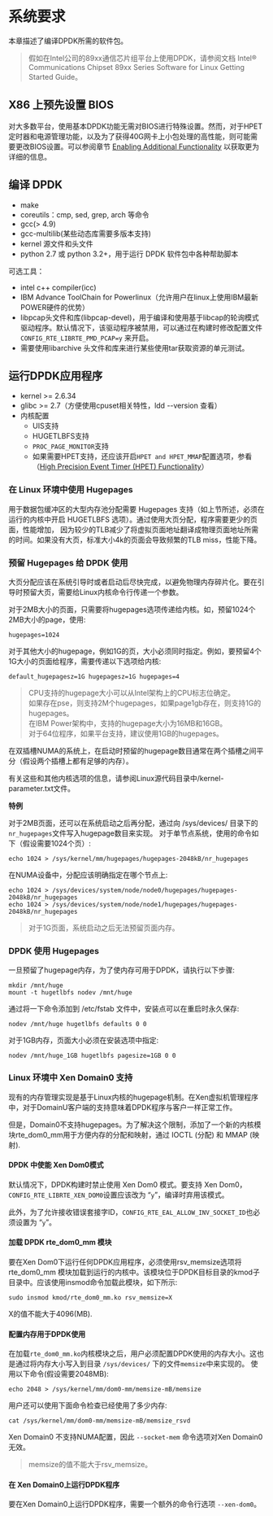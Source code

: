 # 系统要求

本章描述了编译DPDK所需的软件包。

> 假如在Intel公司的89xx通信芯片组平台上使用DPDK，请参阅文档 Intel® Communications Chipset 89xx Series Software for Linux Getting Started Guide。


## X86 上预先设置 BIOS

对大多数平台，使用基本DPDK功能无需对BIOS进行特殊设置。然而，对于HPET定时器和电源管理功能，以及为了获得40G网卡上小包处理的高性能，则可能需要更改BIOS设置。可以参阅章节 [Enabling Additional Functionality](https://dpdk-docs.readthedocs.io/en/latest/linux_gsg/enable_func.html#enabling-additional-functionality) 以获取更为详细的信息。

## 编译 DPDK

- make
- coreutils：cmp, sed, grep, arch 等命令
- gcc(> 4.9)
- gcc-multilib(某些动态库需要多版本支持)
- kernel 源文件和头文件
- python 2.7 或 python 3.2+，用于运行 DPDK 软件包中各种帮助脚本

可选工具：
- intel c++ compiler(icc)
- IBM Advance ToolChain for Powerlinux（允许用户在linux上使用IBM最新POWER硬件的优势）
- libpcap头文件和库(libpcap-devel)，用于编译和使用基于libcap的轮询模式驱动程序。默认情况下，该驱动程序被禁用，可以通过在构建时修改配置文件 `CONFIG_RTE_LIBRTE_PMD_PCAP=y` 来开启。
- 需要使用libarchive 头文件和库来进行某些使用tar获取资源的单元测试。

## 运行DPDK应用程序

- kernel >= 2.6.34
- glibc >= 2.7（方便使用cpuset相关特性，ldd --version 查看）
- 内核配置
    - UIS支持
    - HUGETLBFS支持
    - `PROC_PAGE_MONITOR`支持
    - 如果需要HPET支持，还应该开启`HPET and HPET_MMAP`配置选项，参看（[High Precision Event Timer (HPET) Functionality](https://dpdk-docs.readthedocs.io/en/latest/linux_gsg/enable_func.html#high-precision-event-timer)）

### 在 Linux 环境中使用 Hugepages

用于数据包缓冲区的大型内存池分配需要 Hugepages 支持（如上节所述，必须在运行的内核中开启 HUGETLBFS 选项）。通过使用大页分配，程序需要更少的页面，性能增加， 因为较少的TLB减少了将虚拟页面地址翻译成物理页面地址所需的时间。如果没有大页，标准大小4k的页面会导致频繁的TLB miss，性能下降。

### 预留 Hugepages 给 DPDK 使用

大页分配应该在系统引导时或者启动后尽快完成，以避免物理内存碎片化。要在引导时预留大页，需要给Linux内核命令行传递一个参数。

对于2MB大小的页面，只需要将hugepages选项传递给内核。如，预留1024个2MB大小的page，使用:

```
hugepages=1024
```

对于其他大小的hugepage，例如1G的页，大小必须同时指定。例如，要预留4个1G大小的页面给程序，需要传递以下选项给内核:
```
default_hugepagesz=1G hugepagesz=1G hugepages=4
```

> CPU支持的hugepage大小可以从Intel架构上的CPU标志位确定。<br/>
> 如果存在pse，则支持2M个hugepages，如果page1gb存在，则支持1G的hugepages。<br/>
> 在IBM Power架构中，支持的hugepage大小为16MB和16GB。<br/>
> 对于64位程序，如果平台支持，建议使用1GB的hugepages。

在双插槽NUMA的系统上，在启动时预留的hugepage数目通常在两个插槽之间平分（假设两个插槽上都有足够的内存）。

有关这些和其他内核选项的信息，请参阅Linux源代码目录中/kernel-parameter.txt文件。

**特例**

对于2MB页面，还可以在系统启动之后再分配，通过向 /sys/devices/ 目录下的`nr_hugepages`文件写入hugepage数目来实现。 对于单节点系统，使用的命令如下（假设需要1024个页）:

```
echo 1024 > /sys/kernel/mm/hugepages/hugepages-2048kB/nr_hugepages
```

在NUMA设备中，分配应该明确指定在哪个节点上:

```
echo 1024 > /sys/devices/system/node/node0/hugepages/hugepages-2048kB/nr_hugepages
echo 1024 > /sys/devices/system/node/node1/hugepages/hugepages-2048kB/nr_hugepages
```

> 对于1G页面，系统启动之后无法预留页面内存。

### DPDK 使用 Hugepages

一旦预留了hugepage内存，为了使内存可用于DPDK，请执行以下步骤:

```shell
mkdir /mnt/huge
mount -t hugetlbfs nodev /mnt/huge
```
通过将一下命令添加到 /etc/fstab 文件中，安装点可以在重启时永久保存:

```
nodev /mnt/huge hugetlbfs defaults 0 0
```

对于1GB内存，页面大小必须在安装选项中指定:

```
nodev /mnt/huge_1GB hugetlbfs pagesize=1GB 0 0
```

### Linux 环境中 Xen Domain0 支持

现有的内存管理实现是基于Linux内核的hugepage机制。在Xen虚拟机管理程序中，对于DomainU客户端的支持意味着DPDK程序与客户一样正常工作。

但是，Domain0不支持hugepages。为了解决这个限制，添加了一个新的内核模块rte_dom0_mm用于方便内存的分配和映射，通过 IOCTL (分配) 和 MMAP (映射).



#### DPDK 中使能 Xen Dom0模式

默认情况下，DPDK构建时禁止使用 Xen Dom0 模式。要支持 Xen Dom0，`CONFIG_RTE_LIBRTE_XEN_DOM0`设置应该改为 “`y`”，编译时弃用该模式。

此外，为了允许接收错误套接字ID，`CONFIG_RTE_EAL_ALLOW_INV_SOCKET_ID`也必须设置为 “`y`”。

#### 加载 DPDK rte_dom0_mm 模块

要在Xen Dom0下运行任何DPDK应用程序，必须使用rsv_memsize选项将 rte_dom0_mm 模块加载到运行的内核中。该模块位于DPDK目标目录的kmod子目录中。应该使用insmod命令加载此模块，如下所示:

```
sudo insmod kmod/rte_dom0_mm.ko rsv_memsize=X
```

X的值不能大于4096(MB).

#### 配置内存用于DPDK使用

在加载`rte_dom0_mm.ko`内核模块之后，用户必须配置DPDK使用的内存大小。这也是通过将内存大小写入到目录 `/sys/devices/` 下的文件`memsize`中来实现的。 使用以下命令(假设需要2048MB):

```
echo 2048 > /sys/kernel/mm/dom0-mm/memsize-mB/memsize
```

用户还可以使用下面命令检查已经使用了多少内存:

```
cat /sys/kernel/mm/dom0-mm/memsize-mB/memsize_rsvd
```

Xen Domain0 不支持NUMA配置，因此 `--socket-mem` 命令选项对Xen Domain0无效。

> memsize的值不能大于rsv_memsize。

#### 在 Xen Domain0上运行DPDK程序

要在Xen Domain0上运行DPDK程序，需要一个额外的命令行选项 `--xen-dom0`。


